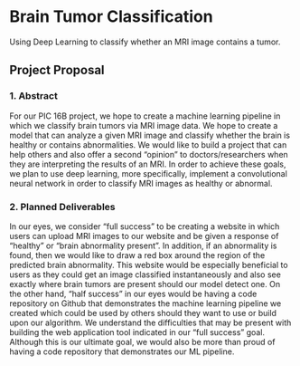 # Brain Tumor Classification
Using Deep Learning to classify whether an MRI image contains a tumor.


## Project Proposal
### 1. Abstract
For our PIC 16B project, we hope to create a machine learning pipeline in which we classify brain tumors via MRI image data. We hope to create a model that can analyze a given MRI image and classify whether the brain is healthy or contains abnormalities. We would like to build a project that can help others and also offer a second “opinion” to doctors/researchers when they are interpreting the results of an MRI. In order to achieve these goals, we plan to use deep learning, more specifically, implement a convolutional neural network in order to classify MRI images as healthy or abnormal. 


### 2. Planned Deliverables
In our eyes, we consider “full success” to be creating a website in which users can upload MRI images to our website and be given a response of “healthy” or “brain abnormality present”. In addition, if an abnormality is found, then we would like to draw a red box around the region of the predicted brain abnormality. This website would be especially beneficial to users as they could get an image classified instantaneously and also see exactly where brain tumors are present should our model detect one. 
On the other hand, “half success” in our eyes would be having a code repository on Github that demonstrates the machine learning pipeline we created which could be used by others should they want to use or build upon our algorithm. 
We understand the difficulties that may be present with building the web application tool indicated in our “full success” goal. Although this is our ultimate goal, we would also be more than proud of having a code repository that demonstrates our ML pipeline. 


